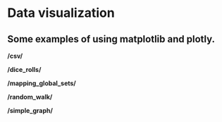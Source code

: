 # Data visualization
## Some examples of using matplotlib and plotly.


**/csv/**

**/dice_rolls/**

**/mapping_global_sets/**

**/random_walk/**

**/simple_graph/**